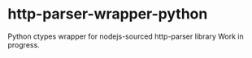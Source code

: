 # http-parser-wrapper-python
Python ctypes wrapper for nodejs-sourced http-parser library
Work in progress.
